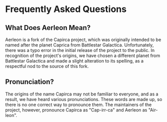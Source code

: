 # Frequently Asked Questions

## What Does Aerleon Mean?
Aerleon is a fork of the Capirca project, which was originally intended to be named after the planet Caprica from Battlestar Galactica. Unfortunately, there was a typo error in the initial release of the project to the public. In recognition of the project's origins, we have chosen a different planet from Battlestar Galactica and made a slight alteration to its spelling, as a respectful nod to the source of this fork.

## Pronunciation?
The origins of the name Capirca may not be familiar to everyone, and as a result, we have heard various pronunciations. These words are made up, so there is no one correct way to pronounce them. The maintainers of the project, however, pronounce Capirca as "Cap-irr-ca" and Aerleon as "Air-leon".
